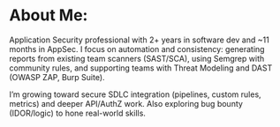 # About Me:

Application Security professional with 2+ years in software dev and ~11 months in AppSec. I focus on automation and consistency: generating reports from existing team scanners (SAST/SCA), using Semgrep with community rules, and supporting teams with Threat Modeling and DAST (OWASP ZAP, Burp Suite).

I’m growing toward secure SDLC integration (pipelines, custom rules, metrics) and deeper API/AuthZ work. Also exploring bug bounty (IDOR/logic) to hone real-world skills.
